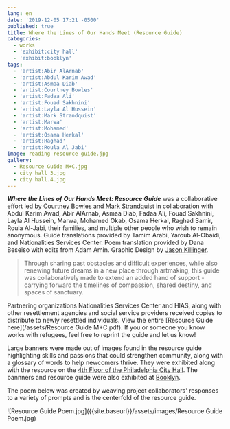 ```yaml
---
lang: en
date: '2019-12-05 17:21 -0500'
published: true
title: Where the Lines of Our Hands Meet (Resource Guide)
categories:
  - works
  - 'exhibit:city hall'
  - 'exhibit:booklyn'
tags:
  - 'artist:Abir AlArnab'
  - 'artist:Abdul Karim Awad'
  - 'artist:Asmaa Diab'
  - 'artist:Courtney Bowles'
  - 'artist:Fadaa Ali'
  - 'artist:Fouad Sakhnini'
  - 'artist:Layla Al Hussein'
  - 'artist:Mark Strandquist'
  - 'artist:Marwa'
  - 'artist:Mohamed'
  - 'artist:Osama Herkal'
  - 'artist:Raghad'
  - 'artist:Roula Al Jabi'
image: reading resource guide.jpg
gallery:
  - Resource Guide M+C.jpg
  - city hall 3.jpg
  - city hall.4.jpg
---
```

***Where the Lines of Our Hands Meet: Resource Guide*** was a collaborative effort led by [Courtney Bowles and Mark Strandquist](http://peoplespaperco-op.weebly.com/) in collaboration with Abdul Karim Awad, Abir AlArnab, Asmaa Diab, Fadaa Ali, Fouad Sakhnini, Layla Al Hussein, Marwa, Mohamed Okab, Osama Herkal, Raghad Samir, Roula Al-Jabi, their families, and multiple other people who wish to remain anonymous. Guide translations provided by Tamim Arabi, Yaroub Al-Obaidi, and Nationalities Services Center. Poem translation provided by Dana Beseiso with edits from Adam Amin. Graphic Design by [Jason Killinger](https://jasonkillinger.com/).

> Through sharing past obstacles and difficult experiences, while also renewing future dreams in a new place through artmaking, this guide was collaboratively made to extend an added hand of support - carrying forward the timelines of compassion, shared destiny, and spaces of sanctuary.

Partnering organizations Nationalities Services Center and HIAS, along with other resettlement agencies and social service providers received copies to distribute to newly resettled individuals. View the entire [Resource Guide here](/assets/Resource Guide M+C.pdf). If you or someone you know works with refugees, feel free to reprint the guide and let us know!

Large banners were made out of images found in the resource guide highlighting skills and passions that could strengthen community, along with a glossary of words to help newcomers thrive. They were exhibited along with the resource on the [4th Floor of the Philadelphia City Hall](https://creativephl.org/). The bannners and resource guide were also exhibited at [Booklyn](http://booklyn.org/).

The poem below was created by weaving project collaborators' responses to a variety of prompts and is the centerfold of the resource guide.


![Resource Guide Poem.jpg]({{site.baseurl}}/assets/images/Resource Guide Poem.jpg)


